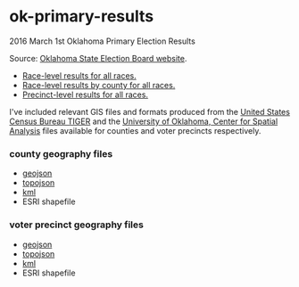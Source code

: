 # ok-primary-results
2016 March 1st Oklahoma Primary Election Results

Source: [Oklahoma State Election Board website](https://www.ok.gov/elections/Election_Info/2016_March_PPP_Election.html).

- [Race-level results for all races.](https://github.com/darrenjaworski/ok-primary-results/blob/master/ok_results_state.csv)
- [Race-level results by county for all races.](https://github.com/darrenjaworski/ok-primary-results/blob/master/ok_results_cnty.csv)
- [Precinct-level results for all races.](https://github.com/darrenjaworski/ok-primary-results/blob/master/ok_results_prec.csv)

I've included relevant GIS files and formats produced from the [United States Census Bureau TIGER](https://www.census.gov/geo/maps-data/data/tiger.html) and the [University of Oklahoma, Center for Spatial Analysis](http://csa.ou.edu/redistricting/) files available for counties and voter precincts respectively.

### county geography files
- [geojson](https://github.com/darrenjaworski/ok-primary-results/blob/master/ok-counties-geo.json)
- [topojson](https://github.com/darrenjaworski/ok-primary-results/blob/master/ok-counties-topo.json)
- [kml](https://github.com/darrenjaworski/ok-primary-results/blob/master/ok-counties-kml.json)
- ESRI shapefile

### voter precinct geography files
- [geojson](https://github.com/darrenjaworski/ok-primary-results/blob/master/ok-precincts-geo.json)
- [topojson](https://github.com/darrenjaworski/ok-primary-results/blob/master/ok-precincts-topo.json)
- [kml](https://github.com/darrenjaworski/ok-primary-results/blob/master/ok-precincts-kml.json)
- ESRI shapefile
